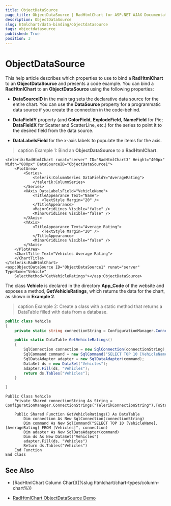 ```yaml
---
title: ObjectDataSource
page_title: ObjectDataSource | RadHtmlChart for ASP.NET AJAX Documentation
description: ObjectDataSource
slug: htmlchart/data-binding/objectdatasource
tags: objectdatasource
published: True
position: 3
---
```


# ObjectDataSource

This help article describes which properties to use to bind a **RadHtmlChart** to an **ObjectDataSource** and presents a code example. You can bind a **RadHtmlChart** to an **ObjectDataSource** using the following properties:

* **DataSourceID** in the main tag sets the declarative data source for the entire chart. You can use the **DataSource** property for a programmatic data source if you create the connection in the code-behind.

* **DataFieldY** property (and **ColorField**, **ExplodeField**, **NameField** for Pie; **DataFieldX** for Scatter and ScatterLine, etc.) for the series to point it to the desired field from the data source.

* **DataLabelsField** for the x-axis labels to populate the items for the axis.

>caption Example 1: Bind an **ObjectDataSource** to a **RadHtmlChart**.

````ASP.NET
<telerik:RadHtmlChart runat="server" ID="RadHtmlChart3" Height="400px" Width="800px" DataSourceID="ObjectDataSource1">
	<PlotArea>
		<Series>
			<telerik:ColumnSeries DataFieldY="AverageRating">
			</telerik:ColumnSeries>
		</Series>
		<XAxis DataLabelsField="VehicleName">
			<TitleAppearance Text="Name">
				<TextStyle Margin="20" />
			</TitleAppearance>
			<MajorGridLines Visible="false" />
			<MinorGridLines Visible="false" />
		</XAxis>
		<YAxis>
			<TitleAppearance Text="Average Rating">
				<TextStyle Margin="20" />
			</TitleAppearance>
			<MinorGridLines Visible="false" />
		</YAxis>
	</PlotArea>
	<ChartTitle Text="Vehicles Average Rating">
	</ChartTitle>
</telerik:RadHtmlChart>
<asp:ObjectDataSource ID="ObjectDataSource1" runat="server" TypeName="Vehicle"
	SelectMethod="GetVehicleRatings"></asp:ObjectDataSource>
````

The class **Vehicle** is declared in the directory **App_Code** of the website and exposes a method, **GetVehicleRatings**, which returns the data for the chart, as shown in **Example 2**.

>caption Example 2: Create a class with a static method that returns a DataTable filled with data from a database.



````C#
public class Vehicle
{
	private static string connectionString = ConfigurationManager.ConnectionStrings["TelerikConnectionString"].ToString();

	public static DataTable GetVehicleRatings()
	{
		SqlConnection connection = new SqlConnection(connectionString);
		SqlCommand command = new SqlCommand("SELECT TOP 10 [VehicleName], [AverageRating] FROM [Vehicles]", connection);
		SqlDataAdapter adapter = new SqlDataAdapter(command);
		DataSet ds = new DataSet("Vehicles");
		adapter.Fill(ds, "Vehicles");
		return ds.Tables["Vehicles"];
	}

}
````
````VB
Public Class Vehicle
	Private Shared connectionString As String = ConfigurationManager.ConnectionStrings("TelerikConnectionString").ToString()

	Public Shared Function GetVehicleRatings() As DataTable
		Dim connection As New SqlConnection(connectionString)
		Dim command As New SqlCommand("SELECT TOP 10 [VehicleName], [AverageRating] FROM [Vehicles]", connection)
		Dim adapter As New SqlDataAdapter(command)
		Dim ds As New DataSet("Vehicles")
		adapter.Fill(ds, "Vehicles")
		Return ds.Tables("Vehicles")
	End Function
End Class
````

## See Also

 * [RadHtmlChart Column Chart]({%slug htmlchart/chart-types/column-chart%})

 * [RadHtmlChart ObjectDataSource Demo](https://demos.telerik.com/aspnet-ajax/htmlchart/examples/databinding/objectdatasource/defaultcs.aspx)
